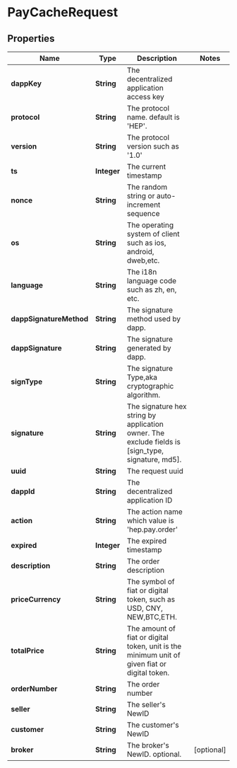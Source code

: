 
# PayCacheRequest

## Properties
Name | Type | Description | Notes
------------ | ------------- | ------------- | -------------
**dappKey** | **String** | The decentralized application access key | 
**protocol** | **String** | The protocol name. default is &#39;HEP&#39;. | 
**version** | **String** | The protocol version such as &#39;1.0&#39; | 
**ts** | **Integer** | The current timestamp | 
**nonce** | **String** | The random string or auto-increment sequence | 
**os** | **String** | The operating system of client such as ios, android, dweb,etc. | 
**language** | **String** | The i18n language code such as zh, en, etc. | 
**dappSignatureMethod** | **String** | The signature method used by dapp. | 
**dappSignature** | **String** | The signature generated by dapp. | 
**signType** | **String** | The signature Type,aka cryptographic algorithm. | 
**signature** | **String** | The signature hex string by application owner. The exclude fields is [sign_type, signature, md5]. | 
**uuid** | **String** | The request uuid | 
**dappId** | **String** | The decentralized application ID | 
**action** | **String** | The action name which value is &#39;hep.pay.order&#39; | 
**expired** | **Integer** | The expired timestamp | 
**description** | **String** | The order description | 
**priceCurrency** | **String** | The symbol of fiat or digital token, such as USD, CNY, NEW,BTC,ETH. | 
**totalPrice** | **String** | The amount of fiat or digital token, unit is the minimum unit of given fiat or digital token. | 
**orderNumber** | **String** | The order number | 
**seller** | **String** | The seller&#39;s NewID | 
**customer** | **String** | The customer&#39;s NewID | 
**broker** | **String** | The broker&#39;s NewID. optional. |  [optional]



